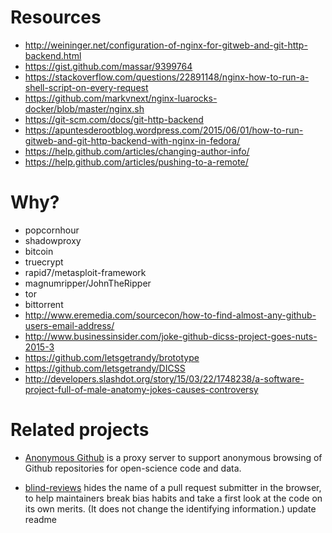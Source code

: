# Resources

- http://weininger.net/configuration-of-nginx-for-gitweb-and-git-http-backend.html
- https://gist.github.com/massar/9399764
- https://stackoverflow.com/questions/22891148/nginx-how-to-run-a-shell-script-on-every-request
- https://github.com/markvnext/nginx-luarocks-docker/blob/master/nginx.sh
- https://git-scm.com/docs/git-http-backend
- https://apuntesderootblog.wordpress.com/2015/06/01/how-to-run-gitweb-and-git-http-backend-with-nginx-in-fedora/
- https://help.github.com/articles/changing-author-info/
- https://help.github.com/articles/pushing-to-a-remote/

# Why?

- popcornhour
- shadowproxy
- bitcoin
- truecrypt
- rapid7/metasploit-framework
- magnumripper/JohnTheRipper
- tor
- bittorrent
- http://www.eremedia.com/sourcecon/how-to-find-almost-any-github-users-email-address/
- http://www.businessinsider.com/joke-github-dicss-project-goes-nuts-2015-3
- https://github.com/letsgetrandy/brototype
- https://github.com/letsgetrandy/DICSS
- http://developers.slashdot.org/story/15/03/22/1748238/a-software-project-full-of-male-anatomy-jokes-causes-controversy

# Related projects

 * [Anonymous Github](https://github.com/tdurieux/anonymous_github) is a proxy server to support anonymous browsing of Github repositories for open-science code and data.

 * [blind-reviews](https://github.com/zombie/blind-reviews/) hides the name of a pull request submitter in the browser, to help maintainers break bias habits and take a first look at the code on its own merits. (It does not change the identifying information.)
update readme
